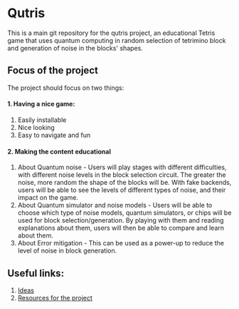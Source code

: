 # Qutris

This is a main git repository for the qutris project, an educational Tetris game that uses quantum computing in random selection of tetrimino block and generation of noise in the blocks' shapes. 

## Focus of the project

The project should focus on two things:

#### 1. Having a nice game:
   1. Easily installable
   2. Nice looking
   3. Easy to navigate and fun
#### 2. Making the content educational 
   1. About Quantum noise - Users will play stages with different difficulties, with different noise levels in the block selection circuit. The greater the noise, more random the shape of the blocks will be. With fake backends, users will be able to see the levels of different types of noise, and their impact on the game.
   2. About Quantum simulator and noise models - Users will be able to choose which type of noise models, quantum simulators, or chips will be used for block selection/generation. By playing with them and reading explanations about them, users will then be able to compare and learn about them.  
   3. About Error mitigation - This can be used as a power-up to reduce the level of noise in block generation.


## Useful links:

1. [Ideas](./docs/ideas.md)
2. [Resources for the project](./docs/resources.md)
